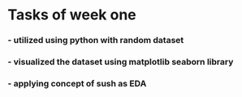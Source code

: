 # Tasks of week one 
 ### - utilized using python with random dataset
### - visualized the dataset using matplotlib seaborn library 
### - applying concept of sush as EDA
